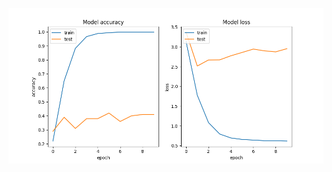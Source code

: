 


![](https://github.com/xdr940/Keras_examples/raw/master/ResNet-cifar10/cifar10_resnet_result.png)

